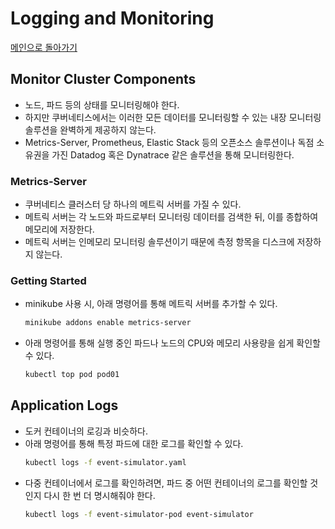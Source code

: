 # Logging and Monitoring

[메인으로 돌아가기](../../README.md)

## Monitor Cluster Components

- 노드, 파드 등의 상태를 모니터링해야 한다.
- 하지만 쿠버네티스에서는 이러한 모든 데이터를 모니터링할 수 있는 내장 모니터링 솔루션을 완벽하게 제공하지 않는다.
- Metrics-Server, Prometheus, Elastic Stack 등의 오픈소스 솔루션이나 독점 소유권을 가진 Datadog 혹은 Dynatrace 같은 솔루션을 통해 모니터링한다.

### Metrics-Server

- 쿠버네티스 클러스터 당 하나의 메트릭 서버를 가질 수 있다.
- 메트릭 서버는 각 노드와 파드로부터 모니터링 데이터를 검색한 뒤, 이를 종합하여 메모리에 저장한다.
- 메트릭 서버는 인메모리 모니터링 솔루션이기 때문에 측정 항목을 디스크에 저장하지 않는다.

### Getting Started

- minikube 사용 시, 아래 명령어를 통해 메트릭 서버를 추가할 수 있다.
  ```bash
  minikube addons enable metrics-server
  ```
- 아래 명령어를 통해 실행 중인 파드나 노드의 CPU와 메모리 사용량을 쉽게 확인할 수 있다.
  ```bash
  kubectl top pod pod01
  ```

## Application Logs

- 도커 컨테이너의 로깅과 비슷하다.
- 아래 명령어를 통해 특정 파드에 대한 로그를 확인할 수 있다.
  ```bash
  kubectl logs -f event-simulator.yaml
  ```
- 다중 컨테이너에서 로그를 확인하려면, 파드 중 어떤 컨테이너의 로그를 확인할 것인지 다시 한 번 더 명시해줘야 한다.
  ```bash
  kubectl logs -f event-simulator-pod event-simulator
  ```
